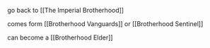go back to [[The Imperial Brotherhood]]

comes form [[Brotherhood Vanguards]] or [[Brotherhood Sentinel]]

can become a [[Brotherhood Elder]]